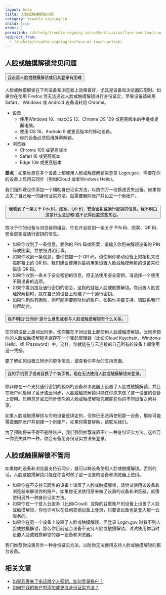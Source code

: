 ```yaml
---
layout: help
title: 人脸或触摸解锁问题
category: trouble-signing-in
child: true
order: 1
permalink: /zh/help/trouble-signing-in/authentication/face-and-touch-unlock/
redirect_from:
  - /zh/help/trouble-signing-in/face-or-touch-unlock/
---
```


## 人脸或触摸解锁常见问题

<div class="usa-accordion usa-accordion--bordered margin-y-4">
  <h4 class="usa-accordion__heading">
    <button
      type="button"
      class="usa-accordion__button"
      aria-expanded="true"
      aria-controls="b-a1"
    >
      我设置人脸或触摸解锁或用其登录有困难
    </button>
  </h4>
  <div id="b-a1" class="usa-accordion__content usa-prose">
    <p>人脸或触摸解锁在下列设备和浏览器上效果最好，尤其是设备和浏览器匹配时。如果你在使用 Firefox 但无法通过人脸或触摸解锁进行身份证实，苹果设备请转用 Safari， Windows 或 Android 设备请转用 Chrome。</p>
    <ul>
      <li>
        设备
        <ul>
          <li>使用Windows 10、macOS 13、Chrome OS 109 或更高版本的手提或桌面电脑。</li>
          <li>使用iOS 16、Android 9 或更高版本的移动设备。</li>
          <li>你的设备必须启用屏幕解锁。</li>
        </ul>
      </li>
      <li>
        浏览器
        <ul>
          <li>Chrome 109 或更高版本</li>
          <li>Safari 16 或更高版本</li>
          <li>Edge 109 或更高版本</li>
        </ul>
      </li>
    </ul>
    <p><b>要点：</b>如果你想在多个设备上都使用人脸或触摸解锁来登录 Login.gov，需要在你的设备上启用云同步（例如iCloud 或者Windows Hello)。</p>
    <p>我们强烈建议你添加一个辅助身份证实方法，以防你万一改换或丢失设备。如果你丢失了自己唯一的身份证实方法，就需要删除账户并设立一个新账户。</p>
  </div>
</div>

<div class="usa-accordion usa-accordion--bordered margin-y-4">
  <h4 class="usa-accordion__heading">
    <button
      type="button"
      class="usa-accordion__button"
      aria-expanded="true"
      aria-controls="b-a2"
    >
      我收到了一条关于 PIN 码、图案、QR 码、安全密钥或通行密钥的信息。我不明白这是什么意思和/或不记得设置这些东西。
    </button>
  </h4>
  <div id="b-a2" class="usa-accordion__content usa-prose">
    <p>取决于你的设备与浏览器的组合，你也许会收到一条关于 PIN 码、图案、QR 码、安全密钥或通行密钥的信息。</p>
    <ul>
      <li>如果你收到了一条信息，要你的 PIN 码或图案，请输入你用来解锁设备的 PIN 码或图案，并依照说明行事。</li>
      <li>如果你收到一条信息，要你扫描一个 QR 码，请使用你移动设备上的相机来扫描屏幕上的 QR 码。我们建议使用你最初用来设置人脸或触摸解锁的设备来扫描该 QR 码。</li>
      <li>如果你收到一条关于安全密钥的信息，但无法使用安全密钥，请选择一个使用不同设备的选项。</li>
      <li>如果你看到提及通行密钥的信息，这指的就是人脸或触摸解锁。你设置人脸或触摸解锁时，就在自己的设备上创建了一个通行密钥。</li>
      <li>如果你仍然有困难，则可能需要删除你的账户。如果你需要支持，请联系我们的帮助台。</li>
    </ul>
  </div>
</div>

<div class="usa-accordion usa-accordion--bordered margin-y-4">
  <h4 class="usa-accordion__heading">
    <button
      type="button"
      class="usa-accordion__button"
      aria-expanded="true"
      aria-controls="b-a3"
    >
      我不明白“云同步”是什么意思或者与人脸或触摸解锁有什么关系。
    </button>
  </h4>
  <div id="b-a3" class="usa-accordion__content usa-prose">
    <p>在你的设备上启动云同步，使你能在不同设备上都使用人脸或触摸解锁。云同步把你的人脸或触摸解锁凭据存在一个密码管理器（比如iCloud Keychain、Windows Hello、或 1Password）中。这样，你就能在与云连接的自己所有的设备上都使用这一凭据。</p>
    <p>要了解如何设置云同步的更多信息，请查看你平台的支持页面。</p>
  </div>
</div>

<div class="usa-accordion usa-accordion--bordered margin-y-4">
  <h4 class="usa-accordion__heading">
    <button
      type="button"
      class="usa-accordion__button"
      aria-expanded="true"
      aria-controls="b-a4"
    >
      我的手机丢了或者我换了个新手机，现在无法使用人脸或触摸解锁来登录。
    </button>
  </h4>
  <div id="b-a4" class="usa-accordion__content usa-prose">
    <p>除非你在一个支持通行密钥的较新的设备和浏览器上设置了人脸或触摸解锁，并且在账户间启用了蓝牙或云同步，人脸或触摸解锁只能在你原来做了这一设置的设备上使用。启用蓝牙或云同步使你的人脸或触摸解锁凭据能在你的不同设备之间共享。</p>
    <p>如果人脸或触摸解锁与你的设备是绑定的，但你已无法再使用那一设备，那你可能需要删除账户并创建一个新账户。如果你需要帮助，请联系我们。</p>
    <p>为了预防将来不得不删除账户，我们强烈推荐设置不止一种身份证实方法。这样万一你丢失其中一种，你会有备用身份证实方法来登录。</p>
  </div>
</div>

## 人脸或触摸解锁不管用

如果你的设备和浏览器支持云同步，就可以跨设备使用人脸或触摸解锁。否则的话，人脸或触摸解锁只能在你当时做了这一设置的设备和浏览器上使用。
* 如果你在不支持云同步的设备上设置了人脸或触摸解锁，请尝试使用该设备和浏览器来解锁你的账户。如果你无法使用原来做了设置的设备和浏览器，就得使用另外一种身份证实方法。
* 如果你在一个登入云服务（比如iCloud）或你的谷歌账户的设备上设置了人脸或触摸解锁，你也许可以在任何其他设备上登录，只要该设备也是登入那一云服务的。
* 如果你在另一个设备上设置了人脸或触摸解锁，但登录 Login.gov 时看不到人脸或触摸解锁，那么你目前这台设备不支持人脸或触摸解锁。试试使用你当时设置人脸或触摸解锁的那一设备和浏览器。

我们推荐你设置另外一种身份证实方法，以防你无法使用支持人脸或触摸解锁的那台设备。

## 相关文章

* [如果我丢失了电话或个人密钥，如何登录账户？](#)
* [如何在我的帐户中添加或更改身份证实方法？](#)
